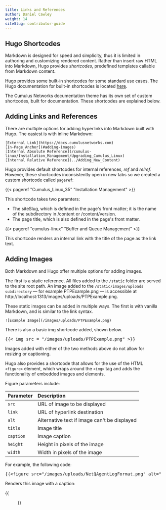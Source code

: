 ```yaml
---
title: Links and References
author: Daniel Cawley
weight: 14
siteSlug: contributor-guide
---
```


## Hugo Shortcodes

Markdown is designed for speed and simplicity, thus it is limited in authoring
and customizing rendered content. Rather than insert raw HTML into Markdown,
Hugo provides *shortcodes*, predefined templates callable from Markdown content.

Hugo provides some built-in shortcodes for some standard use cases. The Hugo
documentation for built-in shortcodes is located [here](https://gohugo.io/content-management/shortcodes/).

The Cumulus Networks documentation theme has its own set of custom shortcodes, 
built for documentation. These shortcodes are explained below.

## Adding Links and References

There are multiple options for adding hyperlinks into Markdown built with Hugo.
The easiest is with inline Markdown:

```
[External Link](https://docs.cumulusnetworks.com)
[In-Page Anchor](#adding-images)
[Internal Absolute Reference](/cumulus-linux/Installation_Management/Upgrading_Cumulus_Linux)
[Internal Relative Reference](../Adding_New_Content)
```

Hugo provides default shortcodes for internal references, *ref* and *relref*. 
However, these shortcodes inconsistently open in new tabs so we created a custom
shortcode called `pageref`:

{{&lt; pageref "Cumulus_Linux_35" "Installation Management" >}}

This shortcode takes two paramters: 

- The siteSlug, which is defined in the page's front matter; it is the name of
  the subdirectory in /content or /content/version.
- The page title, which is also defined in the page's front matter.

{{< pageref "cumulus-linux" "Buffer and Queue Management" >}}

This shortcode renders an internal link with the title of the page as the link text.

## Adding Images

Both Markdown and Hugo offer multiple options for adding images. 

The first is a static reference. All files added to the `/static` folder are 
served to the site root path. An image added to the 
`/static/images/uploads subdirectory` &mdash; for example PTPExample.png &mdash; 
is accessible at http://localhost:1313/images/uploads/PTPExample.png.

These static images can be added in multiple ways. The first is with vanilla
Markdown, and is similar to the link syntax.

```
![Example Image](/images/uploads/PTPExample.png)
```

There is also a basic img shortcode added, shown below.

<pre>{{&lt; img src = "/images/uploads/PTPExample.png" >}}</pre>

Images added with either of the two methods above do not allow for resizing or
captioning.

Hugo also provides a shortcode that allows for the use of the HTML `<figure>` element,
which wraps around the `<img>` tag and adds the functionality of embedded images and elements.

Figure parameters include:

| Parameter     |   Description |
| :---------    |  :----------- |
| `src`    |   URL of image to be displayed |
| `link`   |   URL of hyperlink destination |
| `alt` | Alternative text if image can't be displayed |
| `title` | Image title |
| `caption`| Image caption |
| `height` | Height in pixels of the image |
| `width` | Width in pixels of the image |

For example, the following code:

<pre>{{&lt;figure src="/images/uploads/NetQAgentLogFormat.png" alt="NetQAgentLogFormat.png" caption="NetQ Agent log format" height="50px" >}}</pre>

Renders this image with a caption:

{{<figure src="/images/uploads/NetQAgentLogFormat.png" alt="NetQAgentLogFormat.png" caption="NetQ Agent log format" height="50px" >}}
